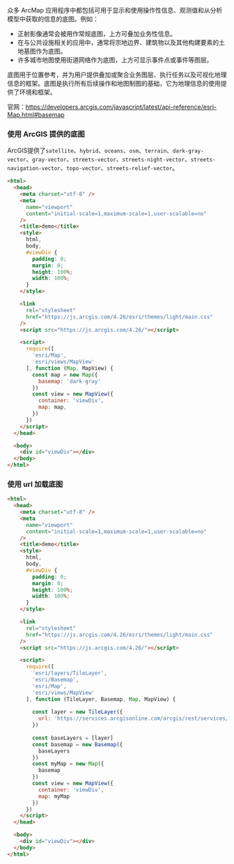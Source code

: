 众多 ArcMap 应用程序中都包括可用于显示和使用操作性信息、观测值和从分析模型中获取的信息的底图。例如：

- 正射影像通常会被用作常规底图，上方可叠加业务性信息。
- 在与公共设施相关的应用中，通常将宗地边界、建筑物以及其他构建要素的土地基图作为底图。
- 许多城市地图使用街道网络作为底图，上方可显示事件点或事件等图层。

底图用于位置参考，并为用户提供叠加或聚合业务图层、执行任务以及可视化地理信息的框架。底图是执行所有后续操作和地图制图的基础，它为地理信息的使用提供了环境和框架。

官网：https://developers.arcgis.com/javascript/latest/api-reference/esri-Map.html#basemap

### 使用 ArcGIS 提供的底图

ArcGIS提供了`satellite`、`hybrid`、`oceans`、`osm`、`terrain`、`dark-gray-vector`、`gray-vector`、`streets-vector`、`streets-night-vector`、`streets-navigation-vector`、`topo-vector`、`streets-relief-vector`。

```html
<html>
  <head>
    <meta charset="utf-8" />
    <meta
      name="viewport"
      content="initial-scale=1,maximum-scale=1,user-scalable=no"
    />
    <title>demo</title>
    <style>
      html,
      body,
      #viewDiv {
        padding: 0;
        margin: 0;
        height: 100%;
        width: 100%;
      }
    </style>

    <link
      rel="stylesheet"
      href="https://js.arcgis.com/4.26/esri/themes/light/main.css"
    />
    <script src="https://js.arcgis.com/4.26/"></script>

    <script>
      require([
        'esri/Map',
        'esri/views/MapView'
      ], function (Map, MapView) {
        const map = new Map({
          basemap: 'dark-gray'
        })
        const view = new MapView({
          container: 'viewDiv',
          map: map,
        })
      })
    </script>
  </head>

  <body>
    <div id="viewDiv"></div>
  </body>
</html>
```

### 使用 url 加载底图

```html
<html>
  <head>
    <meta charset="utf-8" />
    <meta
      name="viewport"
      content="initial-scale=1,maximum-scale=1,user-scalable=no"
    />
    <title>demo</title>
    <style>
      html,
      body,
      #viewDiv {
        padding: 0;
        margin: 0;
        height: 100%;
        width: 100%;
      }
    </style>

    <link
      rel="stylesheet"
      href="https://js.arcgis.com/4.26/esri/themes/light/main.css"
    />
    <script src="https://js.arcgis.com/4.26/"></script>

    <script>
      require([
        'esri/layers/TileLayer',
        'esri/Basemap',
        'esri/Map',
        'esri/views/MapView'
      ], function (TileLayer, Basemap, Map, MapView) {
        
        const layer = new TileLayer({
          url: 'https://services.arcgisonline.com/arcgis/rest/services/World_Street_Map/MapServer'
        })
      
        const baseLayers = [layer]
        const basemap = new Basemap({
          baseLayers
        })
        const myMap = new Map({
          basemap
        })
        const view = new MapView({
          container: 'viewDiv',
          map: myMap
        })
      })
    </script>
  </head>

  <body>
    <div id="viewDiv"></div>
  </body>
</html>
```

